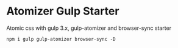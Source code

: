 # Atomizer Gulp Starter

Atomic css with gulp 3.x, gulp-atomizer and browser-sync starter

`npm i gulp gulp-atomizer browser-sync -D`
